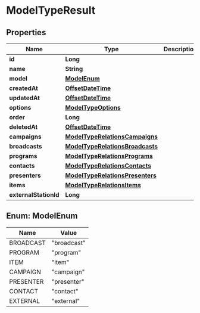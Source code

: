 

# ModelTypeResult

## Properties

Name | Type | Description | Notes
------------ | ------------- | ------------- | -------------
**id** | **Long** |  | 
**name** | **String** |  |  [optional]
**model** | [**ModelEnum**](#ModelEnum) |  |  [optional]
**createdAt** | [**OffsetDateTime**](OffsetDateTime.md) |  |  [optional]
**updatedAt** | [**OffsetDateTime**](OffsetDateTime.md) |  |  [optional]
**options** | [**ModelTypeOptions**](ModelTypeOptions.md) |  |  [optional]
**order** | **Long** |  |  [optional]
**deletedAt** | [**OffsetDateTime**](OffsetDateTime.md) |  |  [optional]
**campaigns** | [**ModelTypeRelationsCampaigns**](ModelTypeRelationsCampaigns.md) |  |  [optional]
**broadcasts** | [**ModelTypeRelationsBroadcasts**](ModelTypeRelationsBroadcasts.md) |  |  [optional]
**programs** | [**ModelTypeRelationsPrograms**](ModelTypeRelationsPrograms.md) |  |  [optional]
**contacts** | [**ModelTypeRelationsContacts**](ModelTypeRelationsContacts.md) |  |  [optional]
**presenters** | [**ModelTypeRelationsPresenters**](ModelTypeRelationsPresenters.md) |  |  [optional]
**items** | [**ModelTypeRelationsItems**](ModelTypeRelationsItems.md) |  |  [optional]
**externalStationId** | **Long** |  |  [optional]



## Enum: ModelEnum

Name | Value
---- | -----
BROADCAST | &quot;broadcast&quot;
PROGRAM | &quot;program&quot;
ITEM | &quot;item&quot;
CAMPAIGN | &quot;campaign&quot;
PRESENTER | &quot;presenter&quot;
CONTACT | &quot;contact&quot;
EXTERNAL | &quot;external&quot;



